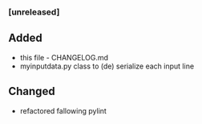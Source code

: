### [unreleased]
## Added
- this file - CHANGELOG.md
- myinputdata.py class to (de) serialize each input line
## Changed
- refactored fallowing pylint